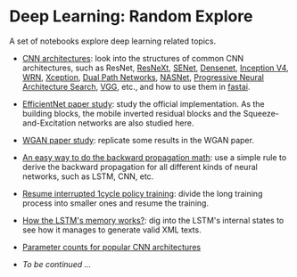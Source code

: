 # Deep Learning: Random Explore

A set of notebooks explore deep learning related topics. 

* [CNN architectures](CNN_archs/cnn_archs.ipynb): look into the structures of common CNN architectures, such as ResNet, [ResNeXt](https://arxiv.org/abs/1611.05431), [SENet](https://arxiv.org/pdf/1709.01507.pdf), [Densenet](https://arxiv.org/pdf/1608.06993.pdf), [Inception V4](https://arxiv.org/pdf/1602.07261.pdf), [WRN](https://arxiv.org/pdf/1605.07146.pdf), [Xception](https://arxiv.org/pdf/1610.02357.pdf), [Dual Path Networks](https://arxiv.org/abs/1707.01629), [NASNet](https://arxiv.org/abs/1707.07012), [Progressive Neural Architecture Search](https://arxiv.org/abs/1712.00559), [VGG](https://arxiv.org/pdf/1409.1556.pdf), etc., and how to use them in [fastai](https://docs.fast.ai/).

* [EfficientNet paper study](efficientnet/EfficientNet.ipynb): study the official implementation. As the building blocks, the mobile inverted residual blocks and the Squeeze-and-Excitation networks are also studied here.

* [WGAN paper study](wgan/wgan.ipynb): replicate some results in the WGAN paper. 

* [An easy way to do the backward propagation math](backward_propagation_for_all/README.md): use a simple rule to derive the backward propagation for all different kinds of neural networks, such as LSTM, CNN, etc. 

* [Resume interrupted 1cycle policy training](divide_1cycle/README.md): divide the long training process into smaller ones and resume the training. 

* [How the LSTM's memory works?](LSTM_memory_cells/README.md): dig into the LSTM's internal states to see how it manages to generate valid XML texts. 

* [Parameter counts for popular CNN architectures](CNN_archs_param_counts/README.md)

* _To be continued ..._
